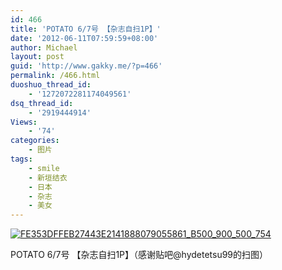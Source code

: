 ```yaml
---
id: 466
title: 'POTATO 6/7号 【杂志自扫1P】'
date: '2012-06-11T07:59:59+08:00'
author: Michael
layout: post
guid: 'http://www.gakky.me/?p=466'
permalink: /466.html
duoshuo_thread_id:
    - '1272072281174049561'
dsq_thread_id:
    - '2919444914'
Views:
    - '74'
categories:
    - 图片
tags:
    - smile
    - 新垣结衣
    - 日本
    - 杂志
    - 美女
---
```


[![FE353DFFEB27443E2141888079055861_B500_900_500_754](http://www.yui-aragaki.org/wp-content/uploads/img/FE353DFFEB27443E2141888079055861_B500_900_500_754.jpeg)](http://www.yui-aragaki.org/wp-content/uploads/img/FE353DFFEB27443E2141888079055861_B1280_1280_679_1024.jpeg)

POTATO 6/7号 【杂志自扫1P】（感谢贴吧@hydetetsu99的扫图）